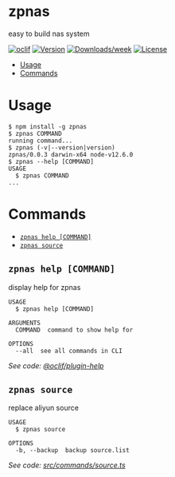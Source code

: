 zpnas
=====

easy to build nas system

[![oclif](https://img.shields.io/badge/cli-oclif-brightgreen.svg)](https://oclif.io)
[![Version](https://img.shields.io/npm/v/zpnas.svg)](https://npmjs.org/package/zpnas)
[![Downloads/week](https://img.shields.io/npm/dw/zpnas.svg)](https://npmjs.org/package/zpnas)
[![License](https://img.shields.io/npm/l/zpnas.svg)](https://github.com/zpbc007/zpnas/blob/master/package.json)

<!-- toc -->
* [Usage](#usage)
* [Commands](#commands)
<!-- tocstop -->
# Usage
<!-- usage -->
```sh-session
$ npm install -g zpnas
$ zpnas COMMAND
running command...
$ zpnas (-v|--version|version)
zpnas/0.0.3 darwin-x64 node-v12.6.0
$ zpnas --help [COMMAND]
USAGE
  $ zpnas COMMAND
...
```
<!-- usagestop -->
# Commands
<!-- commands -->
* [`zpnas help [COMMAND]`](#zpnas-help-command)
* [`zpnas source`](#zpnas-source)

## `zpnas help [COMMAND]`

display help for zpnas

```
USAGE
  $ zpnas help [COMMAND]

ARGUMENTS
  COMMAND  command to show help for

OPTIONS
  --all  see all commands in CLI
```

_See code: [@oclif/plugin-help](https://github.com/oclif/plugin-help/blob/v2.2.1/src/commands/help.ts)_

## `zpnas source`

replace aliyun source

```
USAGE
  $ zpnas source

OPTIONS
  -b, --backup  backup source.list
```

_See code: [src/commands/source.ts](https://github.com/zpbc007/zpnas/blob/v0.0.3/src/commands/source.ts)_
<!-- commandsstop -->

